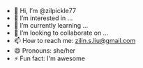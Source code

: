 - 👋 Hi, I’m @zilpickle77
- 👀 I’m interested in ...
- 🌱 I’m currently learning ...
- 💞️ I’m looking to collaborate on ...
- 📫 How to reach me: zilin.s.liu@gmail.com
- 😄 Pronouns: she/her
- ⚡ Fun fact: I'm awesome

<!---
zilpickle77/zilpickle77 is a ✨ special ✨ repository because its `README.md` (this file) appears on your GitHub profile.
You can click the Preview link to take a look at your changes.
--->
